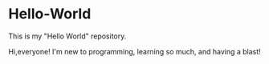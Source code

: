 # Hello-World
This is my "Hello World" repository.

Hi,everyone! I'm new to programming, learning so much, and having a blast!

